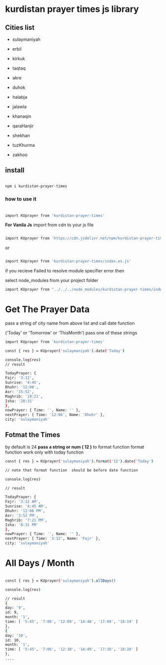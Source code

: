 
  

# kurdistan prayer times js library

  

## **Cities list**

  

- sulaymaniyah

- erbil

- kirkuk

- taqtaq

- akre

- duhok

- halabja

- jalawla

- khanaqin

- qaraHanjir

- shekhan

- tuzKhurma

- zakhoo

  

## install

```bash

npm i kurdistan-prayer-times

```

### how to use it

###

```bash

import KUprayer from 'kurdistan-prayer-times'

```

**For Vanila Js** import from cdn to your js file

```bash

import KUprayer from 'https://cdn.jsdelivr.net/npm/kurdistan-prayer-times@1.0.7/index.es.js'

```

or

```bash

import KUprayer from 'kurdistan-prayer-times/index.es.js'

```

if you recieve Failed to resolve module specifier error then

select node_modules from your project folder

```bash
import KUprayer from "../../../node_modules/kurdistan-prayer-times/index.es.js";
```
# Get The Prayer Data
pass a string of city name from above list and call date function

('Today' or 'Tomorrow' or 'ThisMonth') pass one of these strings

```bash
import KUprayer from 'kurdistan-prayer-times'

const { res } = KUprayer('sulaymaniyah').date('Today')

console.log(res)
// result

TodayPrayer: {
Fajr: '3:12',
Sunrise: '4:45',
Dhuhr: '12:06',
Asr: '15:52',
Maghrib: '19:21',
Isha: '20:31'
},
nowPrayer: { Time: '', Name: '' },
nextPrayer: { Time: '12:06', Name: 'Dhuhr' },
city: 'sulaymaniyah'
```
## **Fotmat the Times**
by default is 24 **pass a string or num ( 12 )** to format function
format function work only with today function

```bash
const { res } = KUprayer('sulaymaniyah').format('12').date('Today')

// note that format function  should be before date function

console.log(res)

// result

TodayPrayer: {
Fajr: '3:12 AM',
Sunrise: '4:45 AM',
Dhuhr: '12:06 PM',
Asr: '3:52 PM',
Maghrib: '7:21 PM',
Isha: '8:31 PM'
},
nowPrayer: { Time: '', Name: '' },
nextPrayer: { Time: '3:12', Name: 'Fajr' },
city: 'sulaymaniyah'
```
# All Days / Month
```bash

const { res } = KUprayer('sulaymaniyah').allDays()

console.log(res)

// result
{
day: '9',
id: 9,
month: '1',
time: [ '5:45', '7:06', '12:09', '14:48', '17:09', '18:19' ]
},
{
day: '10',
id: 10,
month: '1',
time: [ '5:45', '7:06', '12:10', '14:49', '17:10', '18:20' ]
},
....

```